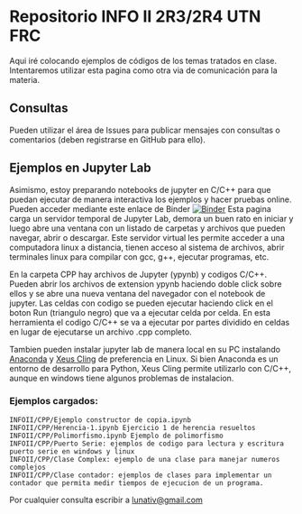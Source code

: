 # Repositorio INFO II 2R3/2R4 UTN FRC


Aqui iré colocando ejemplos de códigos de los temas tratados en clase. Intentaremos utilizar esta pagina como otra via de comunicación para la materia. 

## Consultas
Pueden utilizar el área de Issues para publicar mensajes con consultas o comentarios (deben registrarse en GitHub para ello).

## Ejemplos en Jupyter Lab

Asimismo, estoy preparando notebooks de jupyter en C/C++ para que puedan ejecutar de manera interactiva los ejemplos y hacer pruebas online. Pueden acceder mediante este enlace de Binder [![Binder](https://mybinder.org/badge_logo.svg)](https://mybinder.org/v2/gh/lunativ/INFOII.git/master?urlpath=lab) 
Esta pagina carga un servidor temporal de Jupyter Lab, demora un buen rato en iniciar y luego abre una ventana con un listado de carpetas y archivos que pueden navegar, abrir o descargar. 
Este servidor virtual les permite acceder a una computadora linux a distancia, tienen acceso al sistema de archivos, abrir terminales linux para compilar con gcc, g++, ejecutar programas, etc. 

En la carpeta CPP hay archivos de Jupyter (ypynb) y codigos C/C++. Pueden abrir los archivos de extension ypynb haciendo doble click sobre ellos y se abre una nueva ventana del navegador con el notebook de jupyter. Las celdas con codigo se pueden ejecutar haciendo click en el boton Run (triangulo negro) que va a ejecutar celda por celda. En esta herramienta el codigo C/C++ se va a ejecutar por partes dividido en celdas en lugar de ejecutarse un archivo .cpp completo.

Tambien pueden instalar jupyter lab de manera local en su PC instalando [Anaconda](https://www.anaconda.com/distribution/) y [Xeus Cling](https://github.com/QuantStack/xeus-cling) de preferencia en Linux. Si bien Anaconda es un entorno de desarrollo para Python, Xeus Cling permite utilizarlo con C/C++, aunque en windows tiene algunos problemas de instalacion.



### Ejemplos cargados:
```
INFOII/CPP/Ejemplo constructor de copia.ipynb
INFOII/CPP/Herencia-1.ipynb Ejercicio 1 de herencia resueltos
INFOII/CPP/Polimorfismo.ipynb Ejemplo de polimorfismo
INFOII/CPP/Puerto Serie: ejemplos de codigo para lectura y escritura puerto serie en windows y linux
INFOII/CPP/Clase Complex: ejemplo de una clase para manejar numeros complejos
INFOII/CPP/Clase contador: ejemplos de clases para implementar un contador que permita medir tiempos de ejecucion de un programa.
```


Por cualquier consulta escribir a lunativ@gmail.com
